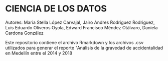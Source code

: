# CIENCIA DE LOS DATOS

Autores: Maria Stella López Carvajal, Jairo Andres Rodriguez Rodriguez, Luis Eduardo Oliveros Oyola, Edward Francisco Méndez Otálvaro, Daniela Cardona González

Este repositorio contiene el archivo Rmarkdown y los archivos .csv utilizados para generar el reporte "Análisis de la gravedad de accidentalidad en Medellín entre el 2014 y 2018
